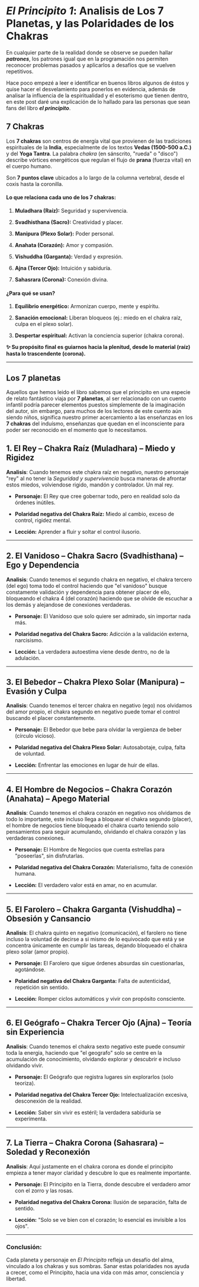 
# **_El Principito 1_: Analisis de Los 7 Planetas, y las Polaridades de los Chakras**

En cualquier parte de la realidad donde se observe se pueden hallar ***patrones***, los patrones igual que en la programación nos permiten reconocer problemas pasados y aplicarlos a desafíos que se vuelven repetitivos.

Hace poco empezé a leer e identificar en buenos libros algunos de éstos y quise hacer el desvelamiento para ponerlos en evidencia, además de analisar la influencia de la espiritualidad y el esoterismo que tienen dentro, en este post daré una explicación de lo hallado para las personas que sean fans del libro ***el principito***.


## 7 Chakras
Los  **7 chakras**  son centros de energía vital que provienen de las tradiciones espirituales de la  **India**, especialmente de los textos  **Vedas (1500-500 a.C.)**  y del  **Yoga Tantra**. La palabra  _chakra_  (en sánscrito, "rueda" o "disco") describe vórtices energéticos que regulan el flujo de  **prana**  (fuerza vital) en el cuerpo humano.

Son  **7 puntos clave**  ubicados a lo largo de la columna vertebral, desde el coxis hasta la coronilla.

#### **Lo que relaciona cada uno de los 7 chakras:**

1.  **Muladhara (Raíz):**  Seguridad y supervivencia.
    
2.  **Svadhisthana (Sacro):**  Creatividad y placer.
    
3.  **Manipura (Plexo Solar):**  Poder personal.
    
4.  **Anahata (Corazón):**  Amor y compasión.
    
5.  **Vishuddha (Garganta):**  Verdad y expresión.
    
6.  **Ajna (Tercer Ojo):**  Intuición y sabiduría.
    
7.  **Sahasrara (Corona):**  Conexión divina.


#### **¿Para qué se usan?**

1.  **Equilibrio energético:**  Armonizan cuerpo, mente y espíritu.
    
2.  **Sanación emocional:**  Liberan bloqueos (ej.: miedo en el chakra raíz, culpa en el plexo solar).
    
3.  **Despertar espiritual:**  Activan la conciencia superior (chakra corona).
    

    

**✨ Su propósito final es guiarnos hacia la plenitud, desde lo material (raíz) hasta lo trascendente (corona).**

----------

## **Los 7 planetas**

Aquellos que hemos leido el libro sabemos que el principito en una especie de relato fantástico viaja por **7 planetas**, al ser relacionado con un cuento infantil podría parecer elementos puestos simplemente de la imaginación del autor, sin embargo, para muchos de los lectores de este cuento aún siendo niños, significa nuestro primer acercamiento a las enseñanzas en los **7 chakras** del induísmo, enseñanzas que quedan en el inconsciente para poder ser reconocido en el momento que lo necesitamos.

## **1. El Rey – Chakra Raíz (Muladhara) – Miedo y Rigidez**

**Analisis**: Cuando tenemos este chakra raíz en negativo, nuestro personaje "rey" al no tener la *Seguridad y supervivencia* busca maneras de afrontar estos miedos, volviendose rigido, mandón y controlador. Un mal rey.
    
-   **Personaje:**  El Rey que cree gobernar todo, pero en realidad solo da órdenes inútiles.
    
-   **Polaridad negativa del Chakra Raíz:**  Miedo al cambio, exceso de control, rigidez mental.
    
-   **Lección:**  Aprender a fluir y soltar el control ilusorio.
    

----------

## **2. El Vanidoso – Chakra Sacro (Svadhisthana) – Ego y Dependencia**

**Analisis**: Cuando tenemos el segundo chakra en negativo, el chakra tercero (del ego) toma todo el control haciendo que "el vanidoso" busque constamente validación y dependencia para obtener placer de ello, bloqueando el chakra 4 (del corazón) haciendo que se olvide de escuchar a los demás y alejandose de conexiones verdaderas. 
    
-   **Personaje:**  El Vanidoso que solo quiere ser admirado, sin importar nada más.
    
-   **Polaridad negativa del Chakra Sacro:**  Adicción a la validación externa, narcisismo.
    
-   **Lección:**  La verdadera autoestima viene desde dentro, no de la adulación.
    

----------

## **3. El Bebedor – Chakra Plexo Solar (Manipura) – Evasión y Culpa**

**Analisis**: Cuando tenemos el tercer chakra en negativo (ego) nos olvidamos del amor propio, el chakra segundo en negativo puede tomar el control buscando el placer constantemente.
    
-   **Personaje:**  El Bebedor que bebe para olvidar la vergüenza de beber (círculo vicioso).
    
-   **Polaridad negativa del Chakra Plexo Solar:**  Autosabotaje, culpa, falta de voluntad.
    
-   **Lección:**  Enfrentar las emociones en lugar de huir de ellas.
    

----------

## **4. El Hombre de Negocios – Chakra Corazón (Anahata) – Apego Material**

**Analisis**: Cuando tenemos el chakra corazón en negativo nos olvidamos de todo lo importante, este incluso llega a bloquear el chakra segundo (placer), el hombre de negocios tiene bloqueado el chakra cuarto teniendo solo pensamientos para seguir acumulando, olvidando el chakra corazón y las verdaderas conexiones.
    
-   **Personaje:**  El Hombre de Negocios que cuenta estrellas para "poseerlas", sin disfrutarlas.
    
-   **Polaridad negativa del Chakra Corazón:**  Materialismo, falta de conexión humana.
    
-   **Lección:**  El verdadero valor está en amar, no en acumular.
    

----------

## **5. El Farolero – Chakra Garganta (Vishuddha) – Obsesión y Cansancio**

**Analisis**: El chakra quinto en negativo (comunicación), el farolero no tiene incluso la voluntad de decirse a si mismo de lo equivocado que está y se concentra únicamente en cumplir las tareas, dejando bloqueado el chakra plexo solar (amor propio).
    
-   **Personaje:**  El Farolero que sigue órdenes absurdas sin cuestionarlas, agotándose.
    
-   **Polaridad negativa del Chakra Garganta:**  Falta de autenticidad, repetición sin sentido.
    
-   **Lección:**  Romper ciclos automáticos y vivir con propósito consciente.
    

----------

## **6. El Geógrafo – Chakra Tercer Ojo (Ajna) – Teoría sin Experiencia**

**Analisis**: Cuando tenemos el chakra sexto negativo este puede consumir toda la energia, haciendo que "el geografo" solo se centre en la acumulación de conocimiento, olvidando explorar y descubrir e incluso olvidando vivir.
    
-   **Personaje:**  El Geógrafo que registra lugares sin explorarlos (solo teoriza).
    
-   **Polaridad negativa del Chakra Tercer Ojo:**  Intelectualización excesiva, desconexión de la realidad.
    
-   **Lección:**  Saber sin vivir es estéril; la verdadera sabiduría se experimenta.
    

----------

## **7. La Tierra  – Chakra Corona (Sahasrara) – Soledad y Reconexión**

**Analisis**: Aquí justamente en el chakra corona es donde el principito empieza a tener mayor claridad y descubre lo que es realmente importante.
    
-   **Personaje:**  El Principito en la Tierra, donde descubre el verdadero amor con el zorro y las rosas.
    
-   **Polaridad negativa del Chakra Corona:**  Ilusión de separación, falta de sentido.
    
-   **Lección:**  "Solo se ve bien con el corazón; lo esencial es invisible a los ojos".
    

----------

### **Conclusión:**

Cada planeta y personaje en  _El Principito_  refleja un desafío del alma, vinculado a los chakras y sus sombras. Sanar estas polaridades nos ayuda a crecer, como el Principito, hacia una vida con más amor, consciencia y libertad.